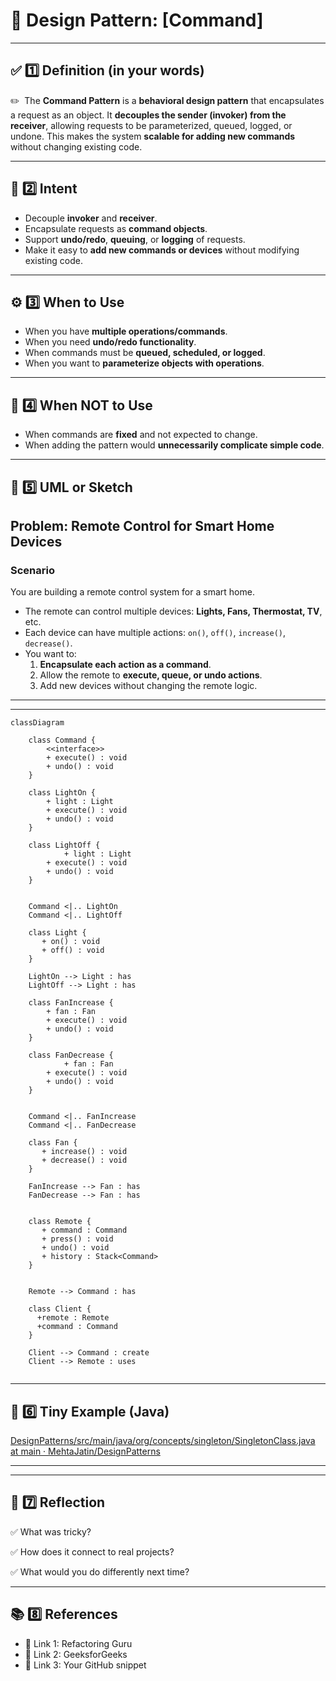 # 📌 Design Pattern: [Command]

---

## ✅ 1️⃣ Definition (in your words)

✏️  The **Command Pattern** is a **behavioral design pattern** that encapsulates a request as an object. It **decouples the sender (invoker) from the receiver**, allowing requests to be parameterized, queued, logged, or undone. This makes the system **scalable for adding new commands** without changing existing code.

---

## 🎯 2️⃣ Intent

- Decouple **invoker** and **receiver**.
- Encapsulate requests as **command objects**.
- Support **undo/redo**, **queuing**, or **logging** of requests.
- Make it easy to **add new commands or devices** without modifying existing code.

---

## ⚙️ 3️⃣ When to Use

- When you have **multiple operations/commands**.
- When you need **undo/redo functionality**.
- When commands must be **queued, scheduled, or logged**.
- When you want to **parameterize objects with operations**.

---

## 🚫 4️⃣ When NOT to Use

- When commands are **fixed** and not expected to change.
- When adding the pattern would **unnecessarily complicate simple code**.

---

## 🧩 5️⃣ UML or Sketch

## **Problem: Remote Control for Smart Home Devices**

### **Scenario**

You are building a remote control system for a smart home.

- The remote can control multiple devices: **Lights, Fans, Thermostat, TV**, etc.
- Each device can have multiple actions: `on()`, `off()`, `increase()`, `decrease()`.
- You want to:
    1. **Encapsulate each action as a command**.
    2. Allow the remote to **execute, queue, or undo actions**.
    3. Add new devices without changing the remote logic.

---

---

```mermaid
classDiagram

    class Command {
        <<interface>>
        + execute() : void
        + undo() : void
    }
    
    class LightOn {
        + light : Light
        + execute() : void
        + undo() : void
    }
    
    class LightOff {
		    + light : Light
        + execute() : void
        + undo() : void
    }
    
    
    Command <|.. LightOn
    Command <|.. LightOff
    
    class Light {
       + on() : void
       + off() : void
    }
    
    LightOn --> Light : has 
    LightOff --> Light : has 
    
    class FanIncrease {
        + fan : Fan
        + execute() : void
        + undo() : void
    }
    
    class FanDecrease {
		    + fan : Fan
        + execute() : void
        + undo() : void
    }
    
    
    Command <|.. FanIncrease
    Command <|.. FanDecrease
    
    class Fan {
       + increase() : void
       + decrease() : void
    }
    
    FanIncrease --> Fan : has 
    FanDecrease --> Fan : has 
    
    
    class Remote {
       + command : Command
       + press() : void
       + undo() : void
       + history : Stack<Command>
    }
    
    
    Remote --> Command : has
    
    class Client {
      +remote : Remote
      +command : Command
    }
    
    Client --> Command : create
    Client --> Remote : uses
    
```

---

## 📝 6️⃣ Tiny Example (Java)

[DesignPatterns/src/main/java/org/concepts/singleton/SingletonClass.java at main · MehtaJatin/DesignPatterns](https://github.com/MehtaJatin/DesignPatterns/blob/main/src/main/java/org/concepts/singleton/SingletonClass.java)

---

---

## 🧠 7️⃣ Reflection

✅ What was tricky?

✅ How does it connect to real projects?

✅ What would you do differently next time?

---

## 📚 8️⃣ References

- 📖 Link 1: Refactoring Guru
- 📖 Link 2: GeeksforGeeks
- 📖 Link 3: Your GitHub snippet